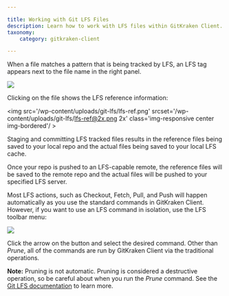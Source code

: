 ```yaml
---

title: Working with Git LFS Files
description: Learn how to work with LFS files within GitKraken Client.
taxonomy:
    category: gitkraken-client

---
```


When a file matches a pattern that is being tracked by LFS, an LFS tag appears next to the file name in the right panel.

<img src='/wp-content/uploads/git-lfs/lfs-tag.png' srcset='/wp-content/uploads/git-lfs/lfs-tag@2x.png 2x' class='img-responsive center img-bordered' />

Clicking on the file shows the LFS reference information:

<img src='/wp-content/uploads/git-lfs/lfs-ref.png' srcset='/wp-content/uploads/git-lfs/lfs-ref@2x.png 2x' class='img-responsive center img-bordered'/ >

Staging and committing LFS tracked files results in the reference files being saved to your local repo and the actual files being saved to your local LFS cache.

Once your repo is pushed to an LFS-capable remote, the reference files will be saved to the remote repo and the actual files will be pushed to your specified LFS server.

Most LFS actions, such as Checkout, Fetch, Pull, and Push will happen automatically as you use the standard commands in GitKraken Client. However, if you want to use an LFS command in isolation, use the LFS toolbar menu:

 <img src='/wp-content/uploads/git-lfs/lfs-dropdown.png' srcset='/wp-content/uploads/git-lfs/lfs-dropdown@2x.png 2x' class='img-responsive center img-bordered' />

Click the arrow on the button and select the desired command. Other than _Prune_, all of the commands are run by GitKraken Client via the traditional operations.

<div class='callout callout--success'>
    <p><strong>Note:</strong> Pruning is not automatic. Pruning is considered a destructive operation, so be careful about when you run the <em>Prune</em> command. See the <a href="https://github.com/git-lfs/git-lfs/blob/master/docs/man/git-lfs-prune.1.ronn" target="_blank">Git LFS documentation</a> to learn more.</p>
</div>
